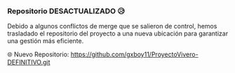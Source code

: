 ### Repositorio DESACTUALIZADO 😥
Debido a algunos conflictos de merge que se salieron de control, hemos trasladado el repositorio del proyecto a una nueva ubicación para garantizar una gestión más eficiente.

🌐 Nuevo Repositorio: https://github.com/gxboy11/ProyectoVivero-DEFINITIVO.git
